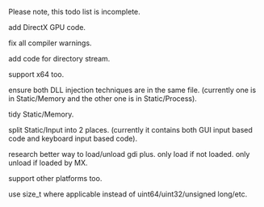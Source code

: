 Please note, this todo list is incomplete.



add DirectX GPU code.

fix all compiler warnings.

add code for directory stream.

support x64 too.

ensure both DLL injection techniques are in the same file. (currently one is in Static/Memory and the other one is in Static/Process).

tidy Static/Memory.

split Static/Input into 2 places. (currently it contains both GUI input based code and keyboard input based code).

research better way to load/unload gdi plus. only load if not loaded. only unload if loaded by MX.

support other platforms too.

use size_t where applicable instead of uint64/uint32/unsigned long/etc.

